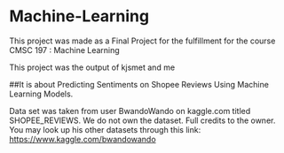 # Machine-Learning

This project was made as a Final Project for the fulfillment for the course 
CMSC 197 : Machine Learning

This project was the output of kjsmet and me 

##It is about Predicting Sentiments on Shopee Reviews Using Machine Learning Models.


Data set was taken from user BwandoWando on kaggle.com titled SHOPEE_REVIEWS. 
We do not own the dataset. Full credits to the owner.
You may look up his other datasets through this link: https://www.kaggle.com/bwandowando



